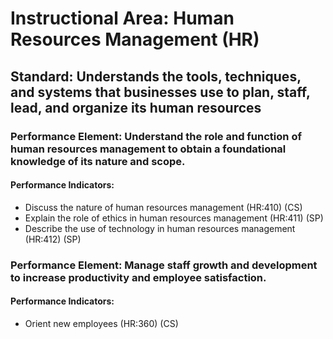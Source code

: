 # Instructional Area: Human Resources Management (HR)

## Standard: Understands the tools, techniques, and systems that businesses use to plan, staff, lead, and organize its human resources

### Performance Element: Understand the role and function of human resources management to obtain a foundational knowledge of its nature and scope.

#### Performance Indicators:

* Discuss the nature of human resources management (HR:410) (CS)
* Explain the role of ethics in human resources management (HR:411) (SP)
* Describe the use of technology in human resources management (HR:412) (SP)

### Performance Element: Manage staff growth and development to increase productivity and employee satisfaction.

#### Performance Indicators:

* Orient new employees (HR:360) (CS)

